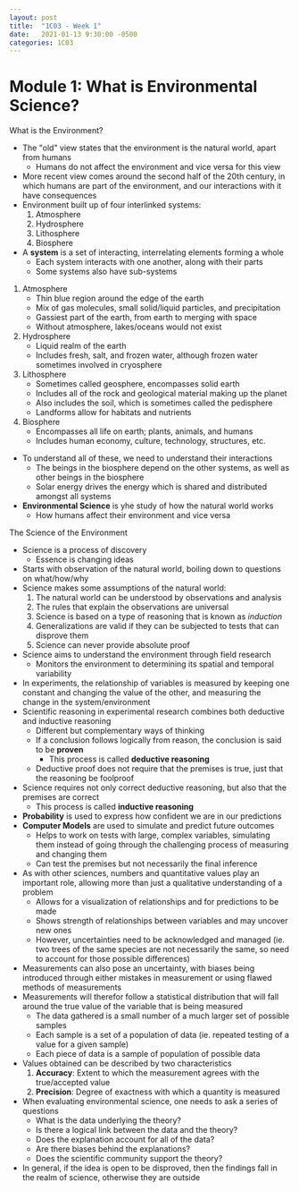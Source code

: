 ```yaml
---
layout: post
title:  "1C03 - Week 1"
date:   2021-01-13 9:30:00 -0500
categories: 1C03
---
```


Module 1: What is Environmental Science?
===

What is the Environment?
- The "old" view states that the environment is the natural world, apart from humans
    - Humans do not affect the environment and vice versa for this view
- More recent view comes around the second half of the 20th century, in which humans are part of the environment, and our interactions with it have consequences
- Environment built up of four interlinked systems:
    1. Atmosphere
    2. Hydrosphere
    3. Lithosphere
    4. Biosphere
- A **system** is a set of interacting, interrelating elements forming a whole
    - Each system interacts with one another, along with their parts
    - Some systems also have sub-systems
1. Atmosphere
    - Thin blue region around the edge of the earth
    - Mix of gas molecules, small solid/liquid particles, and precipitation
    - Gassiest part of the earth, from earth to merging with space
    - Without atmosphere, lakes/oceans would not exist
2. Hydrosphere
    - Liquid realm of the earth
    - Includes fresh, salt, and frozen water, although frozen water sometimes involved in cryosphere
3. Lithosphere
    - Sometimes called geosphere, encompasses solid earth
    - Includes all of the rock and geological material making up the planet
    - Also includes the soil, which is sometimes called the pedisphere
    - Landforms allow for habitats and nutrients
4. Biosphere
    - Encompasses all life on earth; plants, animals, and humans
    - Includes human economy, culture, technology, structures, etc.
- To understand all of these, we need to understand their interactions
    - The beings in the biosphere depend on the other systems, as well as other beings in the biosphere
    - Solar energy drives the energy which is shared and distributed amongst all systems
- **Environmental Science** is yhe study of how the natural world works
    - How humans affect their environment and vice versa

The Science of the Environment
- Science is a process of discovery
    - Essence is changing ideas
- Starts with observation of the natural world, boiling down to questions on what/how/why
- Science makes some assumptions of the natural world:
    1. The natural world can be understood by observations and analysis
    2. The rules that explain the observations are universal
    3. Science is based on a type of reasoning that is known as *induction*
    4. Generalizations are valid if they can be subjected to tests that can disprove them
    5. Science can never provide absolute proof
- Science aims to understand the environment through field research
    - Monitors the environment to determining its spatial and temporal variability
- In experiments, the relationship of variables is measured by keeping one constant and changing the value of the other, and measuring the change in the system/environment
- Scientific reasoning in experimental research combines both deductive and inductive reasoning
    - Different but complementary ways of thinking
    - If a conclusion follows logically from reason, the conclusion is said to be **proven**
        - This process is called **deductive reasoning**
    - Deductive proof does not require that the premises is true, just that the reasoning be foolproof
- Science requires not only correct deductive reasoning, but also that the premises are correct
    - This process is called **inductive reasoning**
- **Probability** is used to express how confident we are in our predictions
- **Computer Models** are used to simulate and predict future outcomes
    - Helps to work on tests with large, complex variables, simulating them instead of going through the challenging process of measuring and changing them
    - Can test the premises but not necessarily the final inference
- As with other sciences, numbers and quantitative values play an important role, allowing more than just a qualitative understanding of a problem
    - Allows for a visualization of relationships and for predictions to be made
    - Shows strength of relationships between variables and may uncover new ones
    - However, uncertainties need to be acknowledged and managed (ie. two trees of the same species are not necessarily the same, so need to account for those possible differences)
- Measurements can also pose an uncertainty, with biases being introduced through either mistakes in measurement or using flawed methods of measurements
- Measurements will therefor follow a statistical distribution that will fall around the true value of the variable that is being measured
    - The data gathered is a small number of a much larger set of possible samples
    - Each sample is a set of a population of data (ie. repeated testing of a value for a given sample)
    - Each piece of data is a sample of population of possible data
- Values obtained can be described by two characteristics
    1. **Accuracy**: Extent to which the measurement agrees with the true/accepted value
    2. **Precision**: Degree of exactness with which a quantity is measured
- When evaluating environmental science, one needs to ask a series of questions
    - What is the data underlying the theory?
    - Is there a logical link between the data and the theory?
    - Does the explanation account for all of the data?
    - Are there biases behind the explanations?
    - Does the scientific community support the theory?
- In general, if the idea is open to be disproved, then the findings fall in the realm of science, otherwise they are outside
